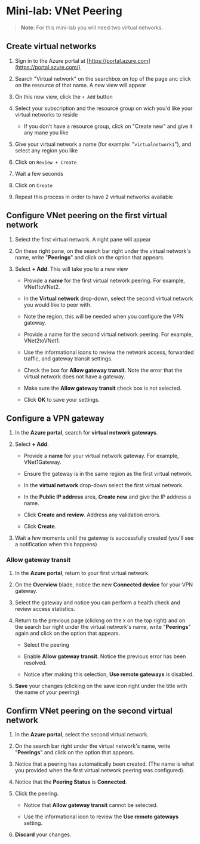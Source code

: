 # Mini-lab: VNet Peering

> **Note**: For this mini-lab you will need two virtual networks.

## Create virtual networks
1. Sign in to the Azure portal at [https://portal.azure.com](https://portal.azure.com/)

1. Search "Virtual network" on the searchbox on top of the page anc click on the resource of that name. A new view will appear

1. On this new view, click the `+ Add` button

1. Select your subscription and the resource group on wich you'd like your virtual networks to reside
    * If you don't have a resource group, click on "Create new" and give it any mane you like

1. Give your virtual network a name (for example: "`virtualnetwork1`"), and select any region you like

1. Click on `Review + Create`

1. Wait a few seconds

1. Click on `Create`

1. Repeat this process in order to have 2 virtual networks available


## Configure VNet peering on the first virtual network

1. Select the first virtual network. A right pane will appear

1. On these right pane, on the search bar right under the virtual network's name, write "**Peerings**" and click on the option that appears.

1. Select **+ Add**. This will take you to a new view

    + Provide a **name** for the first virtual network peering. For example, VNet1toVNet2. 

    + In the **Virtual network** drop-down, select the second virtual network you would like to peer with. 

    + Note the region, this will be needed when you configure the VPN gateway. 

    + Provide a name for the second virtual network peering. For example, VNet2toVNet1. 

    + Use the informational icons to review the network access, forwarded traffic, and gateway transit settings.

    + Check the box for **Allow gateway transit**. Note the error that the virtual network does not have a gateway. 

    + Make sure the **Allow gateway transit** check box is not selected.

    + Click **OK** to save your settings.

## Configure a VPN gateway

1. In the **Azure portal**, search for **virtual network gateways**.

1. Select **+ Add**.

    + Provide a **name** for your virtual network gateway. For example, VNet1Gateway.

    + Ensure the gateway is in the same region as the first virtual network.

    + In the **virtual network** drop-down select the first virtual network.

    + In the **Public IP address** area, **Create new** and give the IP address a name.

    + Click **Create and review**. Address any validation errors.

    + Click **Create**. 

1. Wait a few moments until the gateway is successfully created (you'll see a notification when this happens)

### Allow gateway transit

1. In the **Azure portal**, return to your first virtual network. 

1. On the **Overview** blade, notice the new **Connected device** for your VPN gateway.

1. Select the gateway and notice you can perform a health check and review access statistics. 

1. Return to the previous page (clickng on the `X` on the top right) and on the search bar right under the virtual network's name, write "**Peerings**" again and click on the option that appears.

    + Select the peering 
    
    + Enable **Allow gateway transit**. Notice the previous error has been resolved. 

    + Notice after making this selection, **Use remote gateways** is disabled. 

1. **Save** your changes (clicking on the save icon right under the title with the name of your peering)

## Confirm VNet peering on the second virtual network

1. In the **Azure portal**, select the second virtual network. 

1. On the search bar right under the virtual network's name, write "**Peerings**" and click on the option that appears.

1. Notice that a peering has automatically been created. (The name is what you provided when the first virtual network peering was configured). 

1. Notice that the **Peering Status** is **Connected**.

1. Click the peering.

    + Notice that **Allow gateway transit** cannot be selected.

    + Use the informational icon to review the **Use remote gateways** setting.

1. **Discard** your changes. 

 
